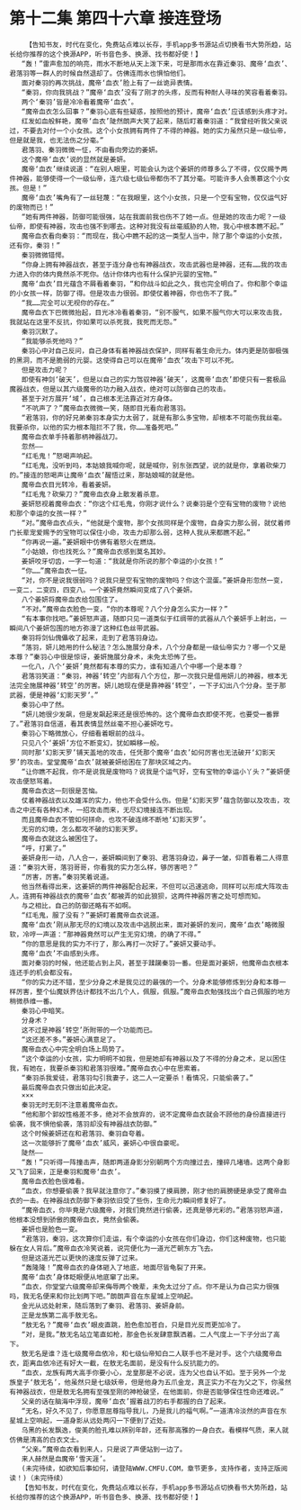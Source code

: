 # 第十二集 第四十六章 接连登场
        【告知书友，时代在变化，免费站点难以长存，手机app多书源站点切换看书大势所趋，站长给你推荐的这个换源APP，听书音色多、换源、找书都好使！】
       “轰！”雷声愈加的响亮，雨水不断地从天上泼下来，可是那雨水在靠近秦羽、魔帝‘血衣’、君落羽等一群人的时候自然退却了。仿佛连雨水也惧怕他们。
       面对秦羽的再次挑战，魔帝‘血衣’脸上有了一丝诡异表情。
       “秦羽，你向我挑战？”魔帝‘血衣’没有了刚才的头疼，反而有种耐人寻味的笑容看着秦羽。
       两个‘秦羽’皆是冷冷看着魔帝‘血衣’。
       “魔帝血衣怎么回事？”秦羽心底有些疑惑，按照他的预计，魔帝‘血衣’应该感到头疼才对。
       红发如血般鲜艳，魔帝‘血衣’陡然朗声大笑了起来，随后盯着秦羽道：“我曾经听我父亲说过，不要去对付一个小女孩。这个小女孩拥有两件了不得的神器。她的实力虽然只是一级仙帝，但是就是我，也无法伤之分毫。”
       君落羽、秦羽微微一怔，不由看向旁边的姜妍。
       这个魔帝‘血衣’说的显然就是姜妍。
       魔帝‘血衣’继续说道：“在别人眼里，可能会认为这个姜妍的师尊多么了不得，仅仅赐予两件神器，能够使得一个一级仙帝，连六级七级仙帝都伤不了其分毫。可能许多人会羡慕这个小女孩。但是！”
       魔帝‘血衣’嘴角有了一丝轻蔑：“在我眼里，这个小女孩，只是一个空有宝物，仅仅运气好的废物而已！”
       “她有两件神器，防御可能很强，站在我面前我也伤不了她一点。但是她的攻击力呢？一级仙帝，即使有神器，攻击也强不到哪去。这种对我没有丝毫威胁的人物，我心中根本瞧不起。”
       魔帝血衣看向秦羽：“而现在，我心中瞧不起的这一类型人当中，除了那个幸运的小女孩，还有你，秦羽！”
       秦羽微微错愕。
       “你身上拥有神器战衣，甚至于连分身也有神器战衣，攻击武器也是神器，还有……我的攻击力进入你的体内竟然杀不死你。估计你体内也有什么保护元婴的宝物。”
       魔帝‘血衣’目光蕴含不屑看着秦羽，“和你战斗如此之久，我也完全明白了。你和那个幸运的小女孩一样，防御了得。但是攻击力很弱。即使仗着神器，你也伤不了我。”
       “我……完全可以无视你的存在。”
       魔帝血衣下巴微微抬起，目光冰冷看着秦羽，“别不服气，如果不服气你大可以来攻击我，我就站在这里不反抗，你如果可以杀死我，我死而无怨。”
       秦羽沉默了。
       “我能够杀死他吗？”
       秦羽心中对自己反问，自己身体有着神器战衣保护，同样有着生命元力。体内更是防御极强的黑洞，而不是脆弱的元婴。这使得自己可以在魔帝‘血衣’攻击下可以不死。
       但是攻击力呢？
       即使有神剑‘破天’，但是以自己的实力驾驭神器‘破天’，这魔帝‘血衣’即使只有一套极品魔器战衣，但是以其六级魔帝的功力融入战衣，绝对可以防御自己的攻击。
       甚至于对方展开‘域’，自己根本无法靠近对方身体。
       “不吭声了？”魔帝血衣微微一笑，随即目光看向君落羽。
       “君落羽，你的好兄弟秦羽本身实力太弱了，就是有那么多宝物，却根本不可能伤我丝毫。我要杀你，以他的实力根本阻拦不了我，你……准备死吧。”
       魔帝血衣单手持着那柄神器战刀。
       忽然——
       “红毛鬼！”怒喝声响起。
       “红毛鬼，没听到吗，本姑娘我喊你呢，就是喊你，别东张西望，说的就是你，拿着砍柴刀的。”接连的怒喝声让魔帝‘血衣’醒悟过来，那姑娘喊的就是他。
       魔帝血衣目光转冷，看着姜妍。
       “红毛鬼？砍柴刀？”魔帝血衣身上散发着杀意。
       姜妍怒视着魔帝血衣：“你这个红毛鬼，你刚才说什么？说秦羽是个空有宝物的废物？说他和那个幸运的女孩一样？”
       “对。”魔帝血衣点头，“他就是个废物，那个女孩同样是个废物，自身实力那么弱，就仗着师门长辈宠爱赐予的宝物可以保住小命，攻击力却那么弱，这种人我从来都瞧不起。”
       “你再说一遍。”姜妍眼中仿佛有着怒火在燃烧。
       “小姑娘，你也找死么？”魔帝血衣感到莫名其妙。
       姜妍咬牙切齿，一字一句道：“我就是你所说的那个幸运的小女孩！”
       “你……”魔帝血衣一怔。
       “对，你不是说我很弱吗？说我只是空有宝物的废物吗？你这个混蛋。”姜妍身形忽然一变，一变二，二变四，四变八。一个姜妍竟然瞬间变成了八个姜妍。
       八个姜妍将魔帝血衣给包围住了。
       “不对。”魔帝血衣脸色一变，“你的本尊呢？八个分身怎么实力一样？”
       “有本事你找吧。”姜妍怒声道，随即只见一道类似于红绸带的武器从八个姜妍手上射出，一瞬间八个姜妍包围的地方弥漫了这种红色丝带武器。
       秦羽将剑仙傀儡收了起来，走到了君落羽身边。
       “落羽，妍儿她用的什么秘法？怎么施展分身术，八个分身都是一级仙帝实力？哪一个又是本尊？”秦羽心中很是惊讶，姜妍施展分身术，未免太恐怖了些。
       一化八，八个‘姜妍’竟然都有本尊的实力，谁有知道八个中哪一个是本尊？
       君落羽笑道：“秦羽，神器‘转空’内部有八个方位，那一次我只是借用妍儿的神器，根本无法完全施展神器‘转空’的厉害。妍儿她现在便是靠神器‘转空’，一下子幻出八个分身。至于那武器，便是神器‘幻影天罗’。”
       秦羽心中了然。
       “妍儿她很少发飙，但是发飙起来还是很恐怖的。这个魔帝血衣即使不死，也要受一番罪了。”君落羽自信道，看其表情显然丝毫不担心姜妍吃亏。
       秦羽心下略微放心，仔细看着眼前的战斗。
       只见八个‘姜妍’方位不断变幻，犹如瞬移一般。
       同时那‘幻影天罗’铺天盖地的攻击，任凭那个魔帝‘血衣’如何厉害也无法破开‘幻影天罗’的攻击。堂堂魔帝‘血衣’就被姜妍给困在了那块区域之内。
       “让你瞧不起我，你不是说我是废物吗？说我是个运气好，空有宝物的幸运小丫头？”姜妍便攻击便怒骂着。
       魔帝血衣这一刻很是苦恼。
       仗着神器战衣以及雄浑的实力，他也不会受什么伤。但是‘幻影天罗’蕴含防御以及攻击，攻击之中还有各种幻术，一招攻击而来，无尽幻境接连不断出现。
       而且魔帝血衣不管如何拼命，也攻不破连绵不断地‘幻影天罗’。
       无穷的幻境，怎么都攻不破的幻影天罗。
       魔帝血衣就这么被困住了。
       “呼，打累了。”
       姜妍身形一动，八人合一，姜妍瞬间到了秦羽、君落羽身边，鼻子一皱，仰首看着二人得意道：“秦羽大哥，落羽哥哥，你看我的实力怎么样，够厉害吧？”
       “厉害，厉害。”秦羽笑着说道。
       他当然看得出来，这姜妍的两件神器配合起来，不但可以迅速逃命，同样可以形成大阵攻击人。连拥有神器战衣的魔帝‘血衣’都被弄的如此狼狈，这两件神器厉害之处可想而知。
       与之相比，自己的防御还略有不如啊。
       “红毛鬼，服了没有？”姜妍盯着魔帝血衣说道。
       魔帝‘血衣’刚从那无尽的幻境以及攻击中逃脱出来，面对姜妍的发问，魔帝‘血衣’略微服软，冷哼一声道：“那神器竟然可以产生无穷幻境，的确了不得。”
       “你的意思是我的实力不行了，那么再打一次好了。”姜妍又要动手。
       魔帝‘血衣’不由感到头疼。
       面对秦羽的时候，他还能占到上风，甚至于蹂躏秦羽一番。但是面对姜妍，他魔帝血衣根本连还手的机会都没有。
       “你的实力还不错，至少分身之术是我见过的最强的一个。分身术能够修炼到分身和本尊一样厉害，整个仙魔妖界估计都找不出几个人，佩服，佩服。”魔帝血衣勉强找出个自己佩服的地方稍微恭维一番。
       秦羽心中暗笑。
       分身术？
       这不过是神器‘转空’所附带的一个功能而已。
       “这还差不多。”姜妍心满意足了。
       魔帝血衣心中完全明白场上局势了。
       “这个幸运的小女孩，实力明明不如我，但是她却有神器以及了不得的分身之术，足以困住我，有她在，我要杀秦羽和君落羽很难。”魔帝血衣心中在思索着。
       “秦羽杀我爱徒，君落羽勾引我妻子，这二人一定要杀！看情况，只能偷袭了。”
       最后魔帝血衣只做出如此决定。
       ×××
       秦羽无时无刻不注意着魔帝血衣。
       “他和那个郭奴性格差不多，绝对不会放弃的，说不定魔帝血衣就会不顾他的身份直接进行偷袭，我不惧他偷袭，落羽却没有神器战衣防御。”
       这个时候姜妍还在和君落羽、秦羽自夸着。
       这一次能够折了魔帝‘血衣’威风，姜妍心中很自豪呢。
       陡然——
       “轰！”只听得一阵撞击声，随即两道身影分别朝两个方向撞过去，撞碎几堵墙。这两个身影又飞了回来，正是秦羽和魔帝‘血衣’。
       魔帝血衣脸色很难看。
       “血衣，你想要偷袭？我早就注意你了。”秦羽摸了摸肩膀，刚才他的肩膀硬是承受了魔帝血衣的一击。在神器战衣防御下秦羽依旧受了些伤，生命元力瞬间修复好了。
       “魔帝血衣，你毕竟是六级魔帝，对我们竟然进行偷袭，还真是够光彩的。”君落羽怒声道，他根本没想到骄傲的魔帝血衣，竟然会偷袭。
       姜妍也是脸色一变。
       “君落羽，秦羽，这次算你们走运，有个幸运的小女孩在你们身边，你们这种废物，也只能躲在女人背后。”魔帝血衣冷笑说着，说完便化为一道光芒朝东方飞去。
       但是这道光芒以更快的速度反弹了过来。
       “轰隆隆！”魔帝血衣的身体砸入了地底，地面尽皆龟裂了开来。
       魔帝‘血衣’身体眨眼便从地底窜了出来。
       “血衣，你堂堂六级魔帝却来侮辱两个晚辈，未免太过分了点。你不是认为自己实力很强吗，我无名便来和你比划两下吧。”朗朗声音在东星城上空响起。
       金光从远处射来，随后落到了秦羽、君落羽、姜妍身前。
       正是龙族第二高手敖无名。
       “敖无名？”魔帝‘血衣’眼皮直跳，脸色愈加苍白，只是目光反而更加冷了。
       “对，是我。”敖无名站立笔直如枪，那金色长发肆意飘洒着。二人气度上一下子分出了高下。
       敖无名是谁？连七级魔帝血依冷，和七级仙帝知白二人联手也不是对手。这个六级魔帝血衣，距离血依冷还有好大一截，在敖无名面前，是没有什么反抗能力的。
       “血衣，龙族有两大高手你要小心，龙皇那是不必说，连为父也自认不如。至于另外一个龙族皇子‘敖无名’，他虽然只是七级妖帝，但是他身为五爪金龙，真正实力不在为父之下，你虽然有神器战衣，但是敖无名拥有至强至刚的神枪破坚，在他面前，你是否能够保住性命还难说。”
       父亲的话在脑海中浮现，魔帝‘血衣’握着战刀的右手都握的白了起来。
       “无名，好久不见了，你愿意屈尊指导我儿，乃是我儿的福气啊。”一道清冷淡然的声音在东星城上空响起，一道身影从远处两闪一下便到了近处。
       乌黑的长发飘逸，俊美的脸孔难以辨别年龄，还有那高雅的一身白衣。看模样气质，来人就仿佛是清高的白衣文士。
       “父亲。”魔帝血衣看到来人，只是说了声便站到一边了。
       来人赫然是血魔帝‘雪天涯’。
       (未完待续，如欲知后事如何，请登陆WWW.CMFU.COM，章节更多，支持作者，支持正版阅读！)（未完待续）
       【告知书友，时代在变化，免费站点难以长存，手机app多书源站点切换看书大势所趋，站长给你推荐的这个换源APP，听书音色多、换源、找书都好使！】